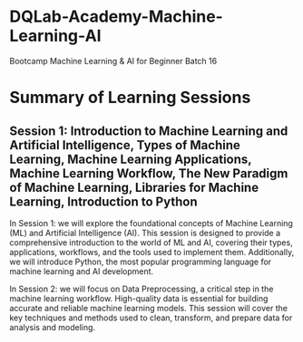 # DQLab-Academy-Machine-Learning-AI
Bootcamp Machine Learning &amp; AI for Beginner Batch 16

# Summary of Learning Sessions

## **Session 1: Introduction to Machine Learning and Artificial Intelligence, Types of Machine Learning, Machine Learning Applications, Machine Learning Workflow, The New Paradigm of Machine Learning, Libraries for Machine Learning,  Introduction to Python** 
In Session 1: we will explore the foundational concepts of Machine Learning (ML) and Artificial Intelligence (AI). This session is designed to provide a comprehensive introduction to the world of ML and AI, covering their types, applications, workflows, and the tools used to implement them. Additionally, we will introduce Python, the most popular programming language for machine learning and AI development.

In Session 2: we will focus on Data Preprocessing, a critical step in the machine learning workflow. High-quality data is essential for building accurate and reliable machine learning models. This session will cover the key techniques and methods used to clean, transform, and prepare data for analysis and modeling.
